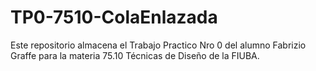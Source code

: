 TP0-7510-ColaEnlazada
=====================

Este repositorio almacena el Trabajo Practico Nro 0 del alumno Fabrizio Graffe para la materia 75.10 Técnicas de Diseño de la FIUBA.
